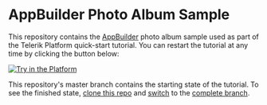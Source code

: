 # AppBuilder Photo Album Sample

This repository contains the [AppBuilder](http://www.telerik.com/appbuilder) photo album sample used as part of the Telerik Platform quick-start tutorial. You can restart the tutorial at any time by clicking the button below:

<a href="https://platform.telerik.com/#tutorial/quick-start"><img src="http://docs.telerik.com/platform/appbuilder/sample-apps/images/try-in-appbuilder.png" alt="Try in the Platform" title="Try in the Platform" /></a>

This repository's master branch contains the starting state of the tutorial. To see the finished state, [clone this repo](https://platform.telerik.com/#appbuilder/clone/https%3A%2F%2Fgithub.com%2Ficenium%2Fbond-app-template.git) and [switch](http://docs.telerik.com/platform/appbuilder/version-control/integrated-version-control) to the [complete branch](https://github.com/icenium/bond-app-template/tree/complete).